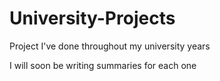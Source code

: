 # University-Projects

Project I've done throughout my university years

I will soon be writing summaries for each one 
